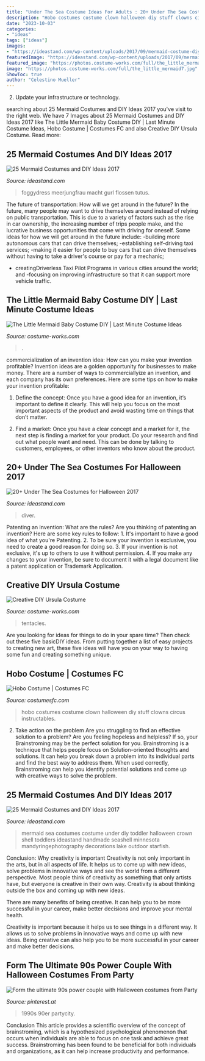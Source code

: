 ```yaml
---
title: "Under The Sea Costume Ideas For Adults : 20+ Under The Sea Costumes For Halloween 2017"
description: "Hobo costumes costume clown halloween diy stuff clowns circus instructables"
date: "2023-10-03"
categories:
- "ideas"
tags: ["ideas"]
images:
- "https://ideastand.com/wp-content/uploads/2017/09/mermaid-costume-diy/24-mermaid-costume-diy-ideas-tutorials.jpg"
featuredImage: "https://ideastand.com/wp-content/uploads/2017/09/mermaid-costume-diy/13-mermaid-costume-diy-ideas-tutorials.jpg"
featured_image: "https://photos.costume-works.com/full/the_little_mermaid7.jpg"
image: "https://photos.costume-works.com/full/the_little_mermaid7.jpg"
ShowToc: true
author: "Celestino Mueller"
---
```



2. Update your infrastructure or technology.

	

		
searching about 25 Mermaid Costumes and DIY Ideas 2017 you've visit to the right web. We have 7 Images about 25 Mermaid Costumes and DIY Ideas 2017 like The Little Mermaid Baby Costume DIY | Last Minute Costume Ideas, Hobo Costume | Costumes FC and also Creative DIY Ursula Costume. Read more:
		
    
## 25 Mermaid Costumes And DIY Ideas 2017

<img loading=lazy src="https://ideastand.com/wp-content/uploads/2017/09/mermaid-costume-diy/13-mermaid-costume-diy-ideas-tutorials.jpg" onerror="this.onerror=null;this.src='https://tse4.mm.bing.net/th?id=OIP.gBM-xxMjWPYBX99MWDecWQHaLH&amp;pid=15.1';" alt="25 Mermaid Costumes and DIY Ideas 2017">

_Source: ideastand.com_

>foggydress meerjungfrau macht gurl flossen tutus. 

	

The future of transportation: How will we get around in the future?
In the future, many people may want to drive themselves around instead of relying on public transportation. This is due to a variety of factors such as the rise in car ownership, the increasing number of trips people make, and the lucrative business opportunities that come with driving for oneself. 
Some ideas for how we will get around in the future include: 
-building more autonomous cars that can drive themselves; 
-establishing self-driving taxi services; 
-making it easier for people to buy cars that can drive themselves without having to take a driver's course or pay for a mechanic; 
- creatingDriverless Taxi Pilot Programs in various cities around the world; and 
-focusing on improving infrastructure so that it can support more vehicle traffic.

    
## The Little Mermaid Baby Costume DIY | Last Minute Costume Ideas

<img loading=lazy src="https://photos.costume-works.com/full/the_little_mermaid7.jpg" onerror="this.onerror=null;this.src='https://tse4.mm.bing.net/th?id=OIP.S-49Jr89RQUphx-28GKGFQHaK7&amp;pid=15.1';" alt="The Little Mermaid Baby Costume DIY | Last Minute Costume Ideas">

_Source: costume-works.com_

>. 

	

commercialization of an invention idea: How can you make your invention profitable?
Invention ideas are a golden opportunity for businesses to make money. There are a number of ways to commerciallyize an invention, and each company has its own preferences. Here are some tips on how to make your invention profitable:
1. Define the concept: Once you have a good idea for an invention, it’s important to define it clearly. This will help you focus on the most important aspects of the product and avoid wasting time on things that don’t matter.

2. Find a market: Once you have a clear concept and a market for it, the next step is finding a market for your product. Do your research and find out what people want and need. This can be done by talking to customers, employees, or other inventors who know about the product.


    
## 20+ Under The Sea Costumes For Halloween 2017

<img loading=lazy src="https://ideastand.com/wp-content/uploads/2017/09/sea-costume-diy/10-under-the-sea-costumes-costume-diy.jpg" onerror="this.onerror=null;this.src='https://tse1.mm.bing.net/th?id=OIP.YdoLEkvVdULHs1CExL4A_wHaLJ&amp;pid=15.1';" alt="20+ Under The Sea Costumes for Halloween 2017">

_Source: ideastand.com_

>diver. 

	

Patenting an invention: What are the rules?
Are you thinking of patenting an invention? Here are some key rules to follow: 1. It's important to have a good idea of what you're Patenting. 
2. To be sure your invention is exclusive, you need to create a good reason for doing so. 
3. If your invention is not exclusive, it's up to others to use it without permission. 4. If you make any changes to your invention, be sure to document it with a legal document like a patent application or Trademark Application. 
    
## Creative DIY Ursula Costume

<img loading=lazy src="https://photos.costume-works.com/full/ursula72.jpg" onerror="this.onerror=null;this.src='https://tse2.mm.bing.net/th?id=OIP.shlC2ik7fQfz9A2I-joHOAHaKv&amp;pid=15.1';" alt="Creative DIY Ursula Costume">

_Source: costume-works.com_

>tentacles. 

	

Are you looking for ideas for things to do in your spare time? Then check out these five basicDIY ideas. From putting together a list of easy projects to creating new art, these five ideas will have you on your way to having some fun and creating something unique.

    
## Hobo Costume | Costumes FC

<img loading=lazy src="http://www.costumesfc.com/wp-content/uploads/2014/11/Hobo-Costumes.jpg" onerror="this.onerror=null;this.src='https://tse2.mm.bing.net/th?id=OIP.8I5-bnA4aHUXGdf-y75yHwAAAA&amp;pid=15.1';" alt="Hobo Costume | Costumes FC">

_Source: costumesfc.com_

>hobo costumes costume clown halloween diy stuff clowns circus instructables. 

	

2. Take action on the problem
Are you struggling to find an effective solution to a problem? Are you feeling hopeless and helpless? If so, your Brainstroming may be the perfect solution for you. Brainstroming is a technique that helps people focus on Solution-oriented thoughts and solutions. It can help you break down a problem into its individual parts and find the best way to address them. When used correctly, Brainstroming can help you identify potential solutions and come up with creative ways to solve the problem.

    
## 25 Mermaid Costumes And DIY Ideas 2017

<img loading=lazy src="https://ideastand.com/wp-content/uploads/2017/09/mermaid-costume-diy/24-mermaid-costume-diy-ideas-tutorials.jpg" onerror="this.onerror=null;this.src='https://tse1.mm.bing.net/th?id=OIP.014RAh1maMTDsYYMTtX3kAHaLH&amp;pid=15.1';" alt="25 Mermaid Costumes and DIY Ideas 2017">

_Source: ideastand.com_

>mermaid sea costumes costume under diy toddler halloween crown shell toddlers ideastand handmade seashell minnesota mandyringephotography decorations lake outdoor starfish. 

	

Conclusion: Why creativity is important
Creativity is not only important in the arts, but in all aspects of life. It helps us to come up with new ideas, solve problems in innovative ways and see the world from a different perspective.
Most people think of creativity as something that only artists have, but everyone is creative in their own way. Creativity is about thinking outside the box and coming up with new ideas.

There are many benefits of being creative. It can help you to be more successful in your career, make better decisions and improve your mental health.

Creativity is important because it helps us to see things in a different way. It allows us to solve problems in innovative ways and come up with new ideas. Being creative can also help you to be more successful in your career and make better decisions.

    
## Form The Ultimate 90s Power Couple With Halloween Costumes From Party

<img loading=lazy src="https://i.pinimg.com/736x/32/6f/ef/326fef94dbbabf728a1dd8fe8221bacc--hip-hop-costumes-s-costume.jpg" onerror="this.onerror=null;this.src='https://tse4.mm.bing.net/th?id=OIP.nVn1euiHfA8HJHxHuXIIhAHaMB&amp;pid=15.1';" alt="Form the ultimate 90s power couple with Halloween costumes from Party">

_Source: pinterest.at_

>1990s 90er partycity. 

	

Conclusion
This article provides a scientific overview of the concept of brainstroming, which is a hypothesized psychological phenomenon that occurs when individuals are able to focus on one task and achieve great success. Brainstroming has been found to be beneficial for both individuals and organizations, as it can help increase productivity and performance.


